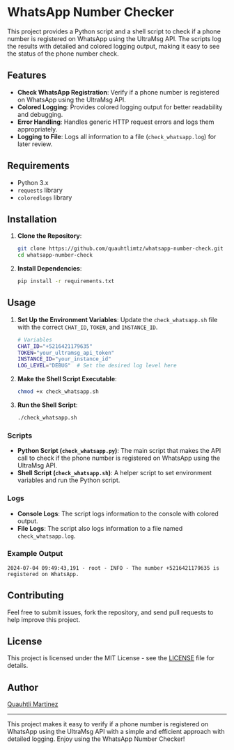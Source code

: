 
# WhatsApp Number Checker

This project provides a Python script and a shell script to check if a phone number is registered on WhatsApp using the UltraMsg API. The scripts log the results with detailed and colored logging output, making it easy to see the status of the phone number check.

## Features

- **Check WhatsApp Registration**: Verify if a phone number is registered on WhatsApp using the UltraMsg API.
- **Colored Logging**: Provides colored logging output for better readability and debugging.
- **Error Handling**: Handles generic HTTP request errors and logs them appropriately.
- **Logging to File**: Logs all information to a file (`check_whatsapp.log`) for later review.

## Requirements

- Python 3.x
- `requests` library
- `coloredlogs` library

## Installation

1. **Clone the Repository**:
    ```sh
    git clone https://github.com/quauhtlimtz/whatsapp-number-check.git
    cd whatsapp-number-check
    ```

2. **Install Dependencies**:
    ```sh
    pip install -r requirements.txt
    ```

## Usage

1. **Set Up the Environment Variables**: Update the `check_whatsapp.sh` file with the correct `CHAT_ID`, `TOKEN`, and `INSTANCE_ID`.

    ```sh
    # Variables
    CHAT_ID="+5216421179635"
    TOKEN="your_ultramsg_api_token"
    INSTANCE_ID="your_instance_id"
    LOG_LEVEL="DEBUG"  # Set the desired log level here
    ```

2. **Make the Shell Script Executable**:
    ```sh
    chmod +x check_whatsapp.sh
    ```

3. **Run the Shell Script**:
    ```sh
    ./check_whatsapp.sh
    ```

### Scripts

- **Python Script (`check_whatsapp.py`)**: The main script that makes the API call to check if the phone number is registered on WhatsApp using the UltraMsg API.
- **Shell Script (`check_whatsapp.sh`)**: A helper script to set environment variables and run the Python script.

### Logs

- **Console Logs**: The script logs information to the console with colored output.
- **File Logs**: The script also logs information to a file named `check_whatsapp.log`.

### Example Output

```plaintext
2024-07-04 09:49:43,191 - root - INFO - The number +5216421179635 is registered on WhatsApp.
```

## Contributing

Feel free to submit issues, fork the repository, and send pull requests to help improve this project.

## License

This project is licensed under the MIT License - see the [LICENSE](LICENSE) file for details.

## Author

[Quauhtli Martinez](https://www.linkedin.com/in/quauhtlimtz/)

---

This project makes it easy to verify if a phone number is registered on WhatsApp using the UltraMsg API with a simple and efficient approach with detailed logging. Enjoy using the WhatsApp Number Checker!
